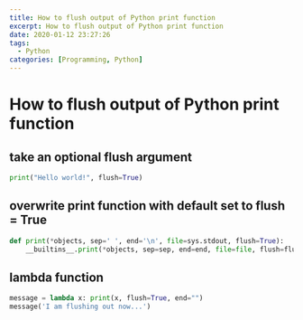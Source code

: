 ```yaml
---
title: How to flush output of Python print function
excerpt: How to flush output of Python print function
date: 2020-01-12 23:27:26
tags:
  - Python
categories: [Programming, Python]
---
```


# How to flush output of Python print function

## take an optional flush argument

```python
print("Hello world!", flush=True)
```

## overwrite print function with default set to flush = True

```python
def print(*objects, sep=' ', end='\n', file=sys.stdout, flush=True):
    __builtins__.print(*objects, sep=sep, end=end, file=file, flush=flush)
```

## lambda function

```python
message = lambda x: print(x, flush=True, end="")
message('I am flushing out now...')
```
